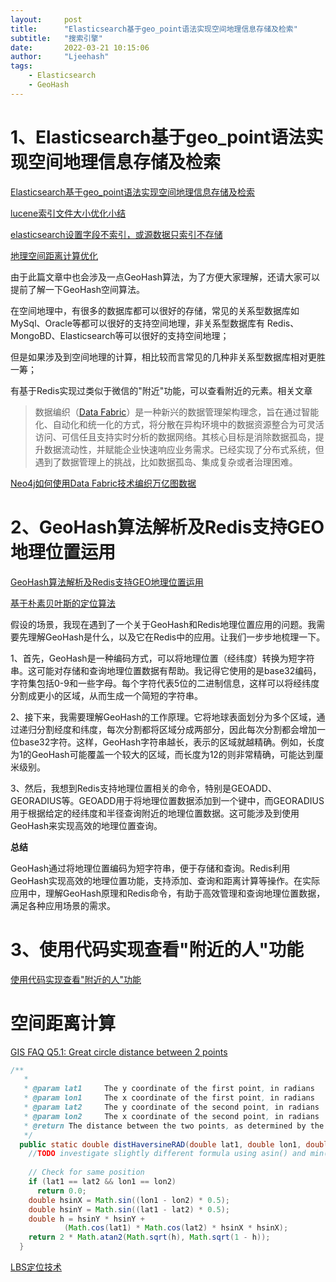 ```yaml
---
layout:     post
title:      "Elasticsearch基于geo_point语法实现空间地理信息存储及检索"
subtitle:   "搜索引擎"
date:       2022-03-21 10:15:06
author:     "Ljeehash"
tags:
    - Elasticsearch
    - GeoHash
---
```


# 1、Elasticsearch基于geo_point语法实现空间地理信息存储及检索

[Elasticsearch基于geo_point语法实现空间地理信息存储及检索](https://zhuanlan.zhihu.com/p/378770937?utm_id=0)

[lucene索引文件大小优化小结](https://www.cnblogs.com/LBSer/p/4068864.html)

[elasticsearch设置字段不索引，或源数据只索引不存储](https://blog.csdn.net/nddjava/article/details/114880045)

[地理空间距离计算优化](https://tech.meituan.com/2014/09/05/lucene-distance.html)

由于此篇文章中也会涉及一点GeoHash算法，为了方便大家理解，还请大家可以提前了解一下GeoHash空间算法。



在空间地理中，有很多的数据库都可以很好的存储，常见的关系型数据库如 MySql、Oracle等都可以很好的支持空间地理，非关系型数据库有 Redis、MongoBD、Elasticsearch等可以很好的支持空间地理；


但是如果涉及到空间地理的计算，相比较而言常见的几种非关系型数据库相对更胜一筹；



有基于Redis实现过类似于微信的"附近"功能，可以查看附近的元素。相关文章

> 数据编织（[Data Fabric](https://www.sap.com/resources/what-is-data-fabric)）是一种新兴的数据管理架构理念，旨在通过智能化、自动化和统一化的方式，将分散在异构环境中的数据资源整合为可灵活访问、可信任且支持实时分析的数据网络。其核心目标是消除数据孤岛，提升数据流动性，并赋能企业快速响应业务需求。已经实现了分布式系统，但遇到了数据管理上的挑战，比如数据孤岛、集成复杂或者治理困难。

[Neo4j如何使用Data Fabric技术编织万亿图数据](https://cloud.tencent.com/developer/article/2091923)




# 2、GeoHash算法解析及Redis支持GEO地理位置运用

[GeoHash算法解析及Redis支持GEO地理位置运用](https://zhuanlan.zhihu.com/p/38639394)


[基于朴素贝叶斯的定位算法](https://www.cnblogs.com/LBSer/p/4020370.html)

假设的场景，我现在遇到了一个关于GeoHash和Redis地理位置应用的问题。我需要先理解GeoHash是什么，以及它在Redis中的应用。让我们一步步地梳理一下。

1、首先，GeoHash是一种编码方式，可以将地理位置（经纬度）转换为短字符串。这可能对存储和查询地理位置数据有帮助。我记得它使用的是base32编码，字符集包括0-9和一些字母。每个字符代表5位的二进制信息，这样可以将经纬度分割成更小的区域，从而生成一个简短的字符串。

2、接下来，我需要理解GeoHash的工作原理。它将地球表面划分为多个区域，通过递归分割经度和纬度，每次分割都将区域分成两部分，因此每次分割都会增加一位base32字符。这样，GeoHash字符串越长，表示的区域就越精确。例如，长度为1的GeoHash可能覆盖一个较大的区域，而长度为12的则非常精确，可能达到厘米级别。

3、然后，我想到Redis支持地理位置相关的命令，特别是GEOADD、GEORADIUS等。GEOADD用于将地理位置数据添加到一个键中，而GEORADIUS用于根据给定的经纬度和半径查询附近的地理位置数据。这可能涉及到使用GeoHash来实现高效的地理位置查询。

**总结**

GeoHash通过将地理位置编码为短字符串，便于存储和查询。Redis利用GeoHash实现高效的地理位置功能，支持添加、查询和距离计算等操作。在实际应用中，理解GeoHash原理和Redis命令，有助于高效管理和查询地理位置数据，满足各种应用场景的需求。

# 3、使用代码实现查看"附近的人"功能

[使用代码实现查看"附近的人"功能](https://zhuanlan.zhihu.com/p/95967044)



# 空间距离计算

[GIS FAQ Q5.1: Great circle distance between 2 points](http://www.movable-type.co.uk/scripts/gis-faq-5.1.html)

```java
/**
   *
   * @param lat1     The y coordinate of the first point, in radians
   * @param lon1     The x coordinate of the first point, in radians
   * @param lat2     The y coordinate of the second point, in radians
   * @param lon2     The x coordinate of the second point, in radians
   * @return The distance between the two points, as determined by the Haversine formula, in radians.
   */
  public static double distHaversineRAD(double lat1, double lon1, double lat2, double lon2) {
    //TODO investigate slightly different formula using asin() and min() http://www.movable-type.co.uk/scripts/gis-faq-5.1.html
 
    // Check for same position
    if (lat1 == lat2 && lon1 == lon2)
      return 0.0;
    double hsinX = Math.sin((lon1 - lon2) * 0.5);
    double hsinY = Math.sin((lat1 - lat2) * 0.5);
    double h = hsinY * hsinY +
            (Math.cos(lat1) * Math.cos(lat2) * hsinX * hsinX);
    return 2 * Math.atan2(Math.sqrt(h), Math.sqrt(1 - h));
  }
```

[LBS定位技术](https://www.cnblogs.com/LBSer/p/3295642.html)
